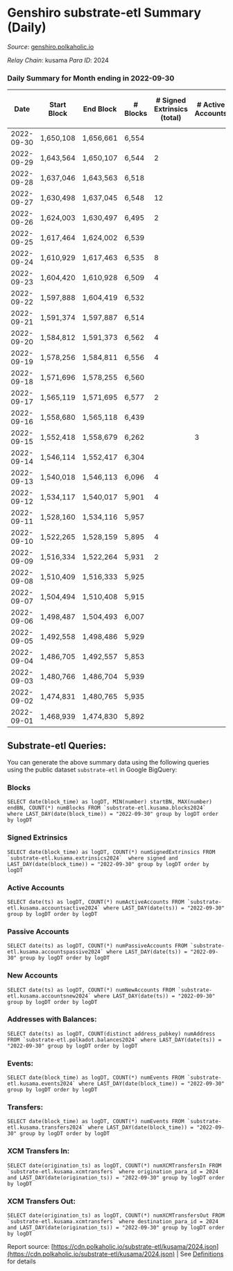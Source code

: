 # Genshiro substrate-etl Summary (Daily)

_Source_: [genshiro.polkaholic.io](https://genshiro.polkaholic.io)

*Relay Chain*: kusama
*Para ID*: 2024



### Daily Summary for Month ending in 2022-09-30


| Date | Start Block | End Block | # Blocks | # Signed Extrinsics (total) | # Active Accounts | # Passive | # New | # Addresses with Balances | # Events | # Transfers | # XCM Transfers In | # XCM Transfers Out | Issues | 
| ---- | ----------- | --------- | -------- | --------------------------- | ----------------- | --------- | ----- | ------------------------- | -------- | ----------- | ------------------ | ------------------- | ------ |
| 2022-09-30 | 1,650,108 | 1,656,661 | 6,554 |  |  |  |  | 24 | 13,124 |   | 1  |   |  |
| 2022-09-29 | 1,643,564 | 1,650,107 | 6,544 | 2 |  |  |  |  | 13,107 |   |   |   |  |
| 2022-09-28 | 1,637,046 | 1,643,563 | 6,518 |  |  |  |  |  | 13,047 |   |   |   |  |
| 2022-09-27 | 1,630,498 | 1,637,045 | 6,548 | 12 |  |  |  |  | 13,155 |   |   |   |  |
| 2022-09-26 | 1,624,003 | 1,630,497 | 6,495 | 2 |  |  |  |  | 13,014 |   | 1  |   |  |
| 2022-09-25 | 1,617,464 | 1,624,002 | 6,539 |  |  |  |  |  | 13,089 |   |   |   |  |
| 2022-09-24 | 1,610,929 | 1,617,463 | 6,535 | 8 |  |  |  |  | 13,118 |   | 1  |   |  |
| 2022-09-23 | 1,604,420 | 1,610,928 | 6,509 | 4 |  |  |  |  | 13,044 |   |   |   |  |
| 2022-09-22 | 1,597,888 | 1,604,419 | 6,532 |  |  |  |  |  | 13,080 |   | 1  |   |  |
| 2022-09-21 | 1,591,374 | 1,597,887 | 6,514 |  |  |  |  |  | 13,049 |   | 2  |   |  |
| 2022-09-20 | 1,584,812 | 1,591,373 | 6,562 | 4 |  |  |  |  | 13,166 |   | 3  |   |  |
| 2022-09-19 | 1,578,256 | 1,584,811 | 6,556 | 4 |  |  |  | 24 | 13,144 |   | 1  |   |  |
| 2022-09-18 | 1,571,696 | 1,578,255 | 6,560 |  |  |  |  | 24 | 13,136 |   | 1  |   |  |
| 2022-09-17 | 1,565,119 | 1,571,695 | 6,577 | 2 |  |  |  | 24 | 13,173 |   |   |   |  |
| 2022-09-16 | 1,558,680 | 1,565,118 | 6,439 |  |  |  |  | 24 | 12,889 |   |   |   |  |
| 2022-09-15 | 1,552,418 | 1,558,679 | 6,262 |  | 3 |  |  | 24 | 12,534 |   |   |   |  |
| 2022-09-14 | 1,546,114 | 1,552,417 | 6,304 |  |  |  |  | 24 | 12,619 |   |   |   |  |
| 2022-09-13 | 1,540,018 | 1,546,113 | 6,096 | 4 |  |  |  | 24 | 12,223 |   | 1  |   |  |
| 2022-09-12 | 1,534,117 | 1,540,017 | 5,901 | 4 |  |  |  |  | 11,828 |   |   |   |  |
| 2022-09-11 | 1,528,160 | 1,534,116 | 5,957 |  |  |  |  |  | 11,924 |   |   |   |  |
| 2022-09-10 | 1,522,265 | 1,528,159 | 5,895 | 4 |  |  |  |  | 11,815 |   |   |   |  |
| 2022-09-09 | 1,516,334 | 1,522,264 | 5,931 | 2 |  |  |  |  | 11,895 |   | 3  |   |  |
| 2022-09-08 | 1,510,409 | 1,516,333 | 5,925 |  |  |  |  | 24 | 11,860 |   |   |   |  |
| 2022-09-07 | 1,504,494 | 1,510,408 | 5,915 |  |  |  |  | 24 | 11,840 |   |   |   |  |
| 2022-09-06 | 1,498,487 | 1,504,493 | 6,007 |  |  |  |  | 24 | 12,024 |   |   |   |  |
| 2022-09-05 | 1,492,558 | 1,498,486 | 5,929 |  |  |  |  | 24 | 11,868 |   |   |   |  |
| 2022-09-04 | 1,486,705 | 1,492,557 | 5,853 |  |  |  |  | 24 | 11,721 |   | 1  |   |  |
| 2022-09-03 | 1,480,766 | 1,486,704 | 5,939 |  |  |  |  | 24 | 11,898 |   | 2  |   |  |
| 2022-09-02 | 1,474,831 | 1,480,765 | 5,935 |  |  |  |  | 24 | 11,884 |   | 1  |   |  |
| 2022-09-01 | 1,468,939 | 1,474,830 | 5,892 |  |  |  |  | 24 | 11,794 |   |   |   |  |

## Substrate-etl Queries:
You can generate the above summary data using the following queries using the public dataset `substrate-etl` in Google BigQuery:


### Blocks
```
SELECT date(block_time) as logDT, MIN(number) startBN, MAX(number) endBN, COUNT(*) numBlocks FROM `substrate-etl.kusama.blocks2024`  where LAST_DAY(date(block_time)) = "2022-09-30" group by logDT order by logDT
```


### Signed Extrinsics
```
SELECT date(block_time) as logDT, COUNT(*) numSignedExtrinsics FROM `substrate-etl.kusama.extrinsics2024`  where signed and LAST_DAY(date(block_time)) = "2022-09-30" group by logDT order by logDT
```


### Active Accounts
```
SELECT date(ts) as logDT, COUNT(*) numActiveAccounts FROM `substrate-etl.kusama.accountsactive2024` where LAST_DAY(date(ts)) = "2022-09-30" group by logDT order by logDT
```


### Passive Accounts
```
SELECT date(ts) as logDT, COUNT(*) numPassiveAccounts FROM `substrate-etl.kusama.accountspassive2024` where LAST_DAY(date(ts)) = "2022-09-30" group by logDT order by logDT
```


### New Accounts
```
SELECT date(ts) as logDT, COUNT(*) numNewAccounts FROM `substrate-etl.kusama.accountsnew2024` where LAST_DAY(date(ts)) = "2022-09-30" group by logDT order by logDT
```


### Addresses with Balances:
```
SELECT date(ts) as logDT, COUNT(distinct address_pubkey) numAddress FROM `substrate-etl.polkadot.balances2024` where LAST_DAY(date(ts)) = "2022-09-30" group by logDT order by logDT
```


### Events:
```
SELECT date(block_time) as logDT, COUNT(*) numEvents FROM `substrate-etl.kusama.events2024` where LAST_DAY(date(block_time)) = "2022-09-30" group by logDT order by logDT
```


### Transfers:
```
SELECT date(block_time) as logDT, COUNT(*) numEvents FROM `substrate-etl.kusama.transfers2024` where LAST_DAY(date(block_time)) = "2022-09-30" group by logDT order by logDT
```


### XCM Transfers In:
```
SELECT date(origination_ts) as logDT, COUNT(*) numXCMTransfersIn FROM `substrate-etl.kusama.xcmtransfers` where origination_para_id = 2024 and LAST_DAY(date(origination_ts)) = "2022-09-30" group by logDT order by logDT
```


### XCM Transfers Out:
```
SELECT date(origination_ts) as logDT, COUNT(*) numXCMTransfersOut FROM `substrate-etl.kusama.xcmtransfers` where destination_para_id = 2024 and LAST_DAY(date(origination_ts)) = "2022-09-30" group by logDT order by logDT
```



Report source: [https://cdn.polkaholic.io/substrate-etl/kusama/2024.json](https://cdn.polkaholic.io/substrate-etl/kusama/2024.json) | See [Definitions](/DEFINITIONS.md) for details
